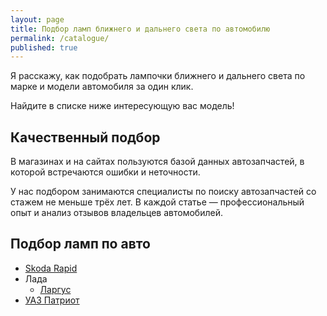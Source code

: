 ```yaml
---
layout: page
title: Подбор ламп ближнего и дальнего света по автомобилю
permalink: /catalogue/
published: true
---
```


Я расскажу, как подобрать лампочки ближнего и дальнего света по марке и модели автомобиля за один клик.

Найдите в списке ниже интересующую вас модель! 

## Качественный подбор

В магазинах и на сайтах пользуются базой данных автозапчастей, в которой встречаются ошибки и неточности.

У нас подбором занимаются специалисты по поиску автозапчастей со стажем не меньше трёх лет. В каждой статье — профессиональный опыт и анализ отзывов владельцев автомобилей.

## Подбор ламп по авто

- [Skoda Rapid](//blizhniy-svet.ru/2018/03/21/Lampy-blizhnego-sveta-na-rapid.html)
- Лада
  - [Ларгус](//blizhniy-svet.ru/2018/03/20/Lampy-blizhnego-sveta-na-largus.html)
- [УАЗ Патриот](//blizhniy-svet.ru/2018/03/22/Lampy-blizhnego-sveta-na-patriot.html)